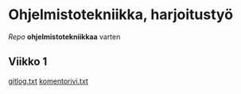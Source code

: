 # Ohjelmistotekniikka, harjoitustyö

*Repo* **ohjelmistotekniikkaa** varten  

## Viikko 1
[gitlog.txt](https://github.com/LaihoE/ot-harjoitustyo/blob/master/laskarit/viikko1/gitlog.txt)
[komentorivi.txt](https://github.com/LaihoE/ot-harjoitustyo/blob/master/laskarit/viikko1/komentorivi.txt)

